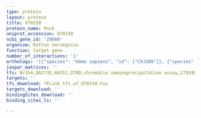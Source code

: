 ```yaml
---
type: protein
layout: protein
title: O70150
protein_name: Pnck
uniprot_accession: O70150
ncbi_gene_id: '29660'
organism: Rattus norvegicus
function: target gene
number_of_interactions: '1'
orthologs: '[{"species": "Homo sapiens", "id": ["C9J2B9"]}, {"species": "Danio rerio", "id": ["B0S5N5"]}, {"species": "Mus musculus", "id": ["<a href=\"/protein/q9qyk9\">Q9QYK9</a>"]}]'
jaspar_matrices: ''
tfs: Nr1h4,Q62735,60351,GTRD,chromatin immunoprecipitation assay,27924024%5Buid%5D,No
targets: ''
tfs_download: TFLink_tfs_of_O70150.tsv
targets_download: ''
bindingSites_download: ''
binding_sites_ls: ''

---
```

